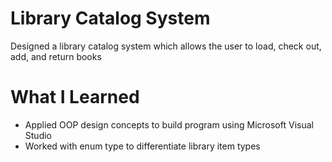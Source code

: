 # Library Catalog System
Designed a library catalog system which allows the user to load, check out, add, and return books

# What I Learned

* Applied OOP design concepts to build program using Microsoft Visual Studio
* Worked with enum type to differentiate library item types
